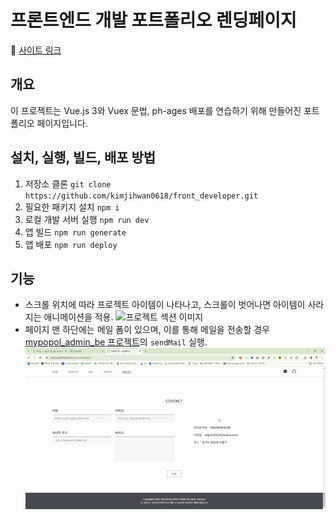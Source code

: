 # 프론트엔드 개발 포트폴리오 렌딩페이지
🔗 <a href="https://kimjihwan0618.github.io/front_developer/" target="_blank">사이트 링크</a>

## 개요
이 프로젝트는 Vue.js 3와 Vuex 문법, ph-ages 배포를 연습하기 위해 만들어진 포트폴리오 페이지입니다.

## 설치, 실행, 빌드, 배포 방법
1. 저장소 클론
``
git clone https://github.com/kimjihwan0618/front_developer.git
``
2. 필요한 패키지 설치
``
npm i
``
3. 로컬 개발 서버 실행
``
npm run dev
``
4. 앱 빌드
``
npm run generate
``
5. 앱 배포 
``
npm run deploy
``
## 기능
- 스크롤 위치에 따라 프로젝트 아이템이 나타나고, 스크롤이 벗어나면 아이템이 사라지는 애니메이션을 적용.
![프로젝트 섹션 이미지](./assets/images/project_scroll_ani.gif)
- 페이지 맨 하단에는 메일 폼이 있으며, 이를 통해 메일을 전송할 경우 [mypopol_admin_be 프로젝트](https://github.com/kimjihwan0618/mypopol_admin_be/blob/main/controllers/emailCtrl.js)의 `sendMail` 실행.
![메일 전송 이미지](./assets/images/mail_send.gif)

##